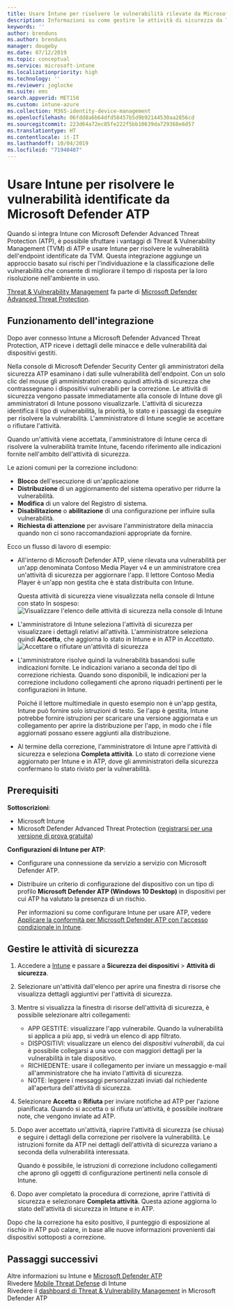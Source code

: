```yaml
---
title: Usare Intune per risolvere le vulnerabilità rilevate da Microsoft Defender ATP - Azure | Microsoft Docs
description: Informazioni su come gestire le attività di sicurezza da Threat & Vulnerability Management, un componente di Microsoft Defender Advanced Threat Protection (ATP) disponibile dalla console di Intune.
keywords: ''
author: brenduns
ms.author: brenduns
manager: dougeby
ms.date: 07/12/2019
ms.topic: conceptual
ms.service: microsoft-intune
ms.localizationpriority: high
ms.technology: ''
ms.reviewer: joglocke
ms.suite: ems
search.appverid: MET150
ms.custom: intune-azure
ms.collection: M365-identity-device-management
ms.openlocfilehash: 06fdd8a6b64dfd58457b5d9b92144530aa2856cd
ms.sourcegitcommit: 223d64a72ec85fe222f5bb10639da729368e6d57
ms.translationtype: HT
ms.contentlocale: it-IT
ms.lasthandoff: 10/04/2019
ms.locfileid: "71940487"
---
```

# <a name="use-intune-to-remediate-vulnerabilities-identified-by-microsoft-defender-atp"></a>Usare Intune per risolvere le vulnerabilità identificate da Microsoft Defender ATP  

Quando si integra Intune con Microsoft Defender Advanced Threat Protection (ATP), è possibile sfruttare i vantaggi di Threat & Vulnerability Management (TVM) di ATP e usare Intune per risolvere le vulnerabilità dell'endpoint identificate da TVM. Questa integrazione aggiunge un approccio basato sui rischi per l'individuazione e la classificazione delle vulnerabilità che consente di migliorare il tempo di risposta per la loro risoluzione nell'ambiente in uso.  

[Threat & Vulnerability Management](https://docs.microsoft.com/windows/security/threat-protection/windows-defender-atp/next-gen-threat-and-vuln-mgt) fa parte di [Microsoft Defender Advanced Threat Protection](https://docs.microsoft.com/windows/security/threat-protection/windows-defender-atp/windows-defender-advanced-threat-protection).  

## <a name="how-integration-works"></a>Funzionamento dell'integrazione  

Dopo aver connesso Intune a Microsoft Defender Advanced Threat Protection, ATP riceve i dettagli delle minacce e delle vulnerabilità dai dispositivi gestiti.  

Nella console di Microsoft Defender Security Center gli amministratori della sicurezza ATP esaminano i dati sulle vulnerabilità dell'endpoint. Con un solo clic del mouse gli amministratori creano quindi attività di sicurezza che contrassegnano i dispositivi vulnerabili per la correzione. Le attività di sicurezza vengono passate immediatamente alla console di Intune dove gli amministratori di Intune possono visualizzarle. L'attività di sicurezza identifica il tipo di vulnerabilità, la priorità, lo stato e i passaggi da eseguire per risolvere la vulnerabilità. L'amministratore di Intune sceglie se accettare o rifiutare l'attività.  

Quando un'attività viene accettata, l'amministratore di Intune cerca di risolvere la vulnerabilità tramite Intune, facendo riferimento alle indicazioni fornite nell'ambito dell'attività di sicurezza.  

Le azioni comuni per la correzione includono:  

- **Blocco** dell'esecuzione di un'applicazione  
- **Distribuzione** di un aggiornamento del sistema operativo per ridurre la vulnerabilità.  
- **Modifica** di un valore del Registro di sistema.  
- **Disabilitazione** o **abilitazione** di una configurazione per influire sulla vulnerabilità.  
- **Richiesta di attenzione** per avvisare l'amministratore della minaccia quando non ci sono raccomandazioni appropriate da fornire.  

Ecco un flusso di lavoro di esempio:

- All'interno di Microsoft Defender ATP, viene rilevata una vulnerabilità per un'app denominata Contoso Media Player v4 e un amministratore crea un'attività di sicurezza per aggiornare l'app. Il lettore Contoso Media Player è un'app non gestita che è stata distribuita con Intune.  

  Questa attività di sicurezza viene visualizzata nella console di Intune con stato In sospeso:  
  ![Visualizzare l'elenco delle attività di sicurezza nella console di Intune](./media/atp-manage-vulnerabilities/temp-security-tasks.png)
 
- L'amministratore di Intune seleziona l'attività di sicurezza per visualizzare i dettagli relativi all'attività.  L'amministratore seleziona quindi **Accetta**, che aggiorna lo stato in Intune e in ATP in *Accettato*.  
  ![Accettare o rifiutare un'attività di sicurezza](./media/atp-manage-vulnerabilities/temp-accept-task.png) 
 
- L'amministratore risolve quindi la vulnerabilità basandosi sulle indicazioni fornite.  Le indicazioni variano a seconda del tipo di correzione richiesta. Quando sono disponibili, le indicazioni per la correzione includono collegamenti che aprono riquadri pertinenti per le configurazioni in Intune. 

  Poiché il lettore multimediale in questo esempio non è un'app gestita, Intune può fornire solo istruzioni di testo. Se l'app è gestita, Intune potrebbe fornire istruzioni per scaricare una versione aggiornata e un collegamento per aprire la distribuzione per l'app, in modo che i file aggiornati possano essere aggiunti alla distribuzione. 

- Al termine della correzione, l'amministratore di Intune apre l'attività di sicurezza e seleziona **Completa attività**.  Lo stato di correzione viene aggiornato per Intune e in ATP, dove gli amministratori della sicurezza confermano lo stato rivisto per la vulnerabilità.  

## <a name="prerequisites"></a>Prerequisiti  

**Sottoscrizioni**:  

- Microsoft Intune  
- Microsoft Defender Advanced Threat Protection ([registrarsi per una versione di prova gratuita](https://www.microsoft.com/WindowsForBusiness/windows-atp?ocid=docs-wdatp-main-abovefoldlink))  

**Configurazioni di Intune per ATP**:  

- Configurare una connessione da servizio a servizio con Microsoft Defender ATP.  
- Distribuire un criterio di configurazione del dispositivo con un tipo di profilo **Microsoft Defender ATP (Windows 10 Desktop)** in dispositivi per cui ATP ha valutato la presenza di un rischio.

  Per informazioni su come configurare Intune per usare ATP, vedere [Applicare la conformità per Microsoft Defender ATP con l'accesso condizionale in Intune](advanced-threat-protection.md#enable-microsoft-defender-atp-in-intune).  

## <a name="work-with-security-tasks"></a>Gestire le attività di sicurezza  

1. Accedere a [Intune](https://go.microsoft.com/fwlink/?linkid=2090973) e passare a **Sicurezza dei dispositivi** > **Attività di sicurezza**.  
2. Selezionare un'attività dall'elenco per aprire una finestra di risorse che visualizza dettagli aggiuntivi per l'attività di sicurezza.  
3. Mentre si visualizza la finestra di risorse dell'attività di sicurezza, è possibile selezionare altri collegamenti:  
   - APP GESTITE: visualizzare l'app vulnerabile. Quando la vulnerabilità si applica a più app, si vedrà un elenco di app filtrato.  
   - DISPOSITIVI: visualizzare un elenco dei *dispositivi vulnerabili*, da cui è possibile collegarsi a una voce con maggiori dettagli per la vulnerabilità in tale dispositivo.  
   - RICHIEDENTE: usare il collegamento per inviare un messaggio e-mail all'amministratore che ha inviato l'attività di sicurezza.  
   - NOTE: leggere i messaggi personalizzati inviati dal richiedente all'apertura dell'attività di sicurezza.  
4. Selezionare **Accetta** o **Rifiuta** per inviare notifiche ad ATP per l'azione pianificata. Quando si accetta o si rifiuta un'attività, è possibile inoltrare note, che vengono inviate ad ATP.  

5. Dopo aver accettato un'attività, riaprire l'attività di sicurezza (se chiusa) e seguire i dettagli della correzione per risolvere la vulnerabilità.  Le istruzioni fornite da ATP nei dettagli dell'attività di sicurezza variano a seconda della vulnerabilità interessata.  

   Quando è possibile, le istruzioni di correzione includono collegamenti che aprono gli oggetti di configurazione pertinenti nella console di Intune.  

6. Dopo aver completato la procedura di correzione, aprire l'attività di sicurezza e selezionare **Completa attività**.  Questa azione aggiorna lo stato dell'attività di sicurezza in Intune e in ATP.  

Dopo che la correzione ha esito positivo, il punteggio di esposizione al rischio in ATP può calare, in base alle nuove informazioni provenienti dai dispositivi sottoposti a correzione. 

## <a name="next-steps"></a>Passaggi successivi
Altre informazioni su Intune e [Microsoft Defender ATP](advanced-threat-protection.md)  
Rivedere [Mobile Threat Defense](mobile-threat-defense.md) di Intune  
Rivedere il [dashboard di Threat & Vulnerability Management](https://docs.microsoft.com/windows/security/threat-protection/windows-defender-atp/tvm-dashboard-insights) in Microsoft Defender ATP
